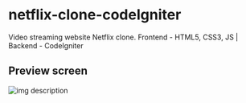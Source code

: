 # netflix-clone-codeIgniter
Video streaming website Netflix clone. Frontend - HTML5, CSS3, JS | Backend - CodeIgniter

## Preview screen
![img description](https://github.com/Rajesh-Royal/netflix-clone-cideigniter/blob/master/images/screenshot.jpg)
